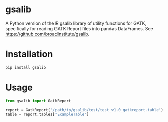 # gsalib
A Python version of the R gsalib library of utility functions for GATK, specifically for reading GATK Report files into pandas DataFrames. See https://github.com/broadinstitute/gsalib.  

# Installation
```python
pip install gsalib
```

# Usage
```python
from gsalib import GatkReport

report = GatkReport('/path/to/gsalib/test/test_v1.0_gatkreport.table')
table = report.tables['ExampleTable']
```